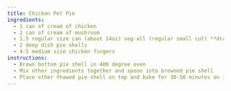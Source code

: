 ```yaml
---
title: Chicken Pot Pie
ingredients:
  - 1 can of cream of chicken
  - 1 can of cream of mushroom
  - 1.5 regular size can (about 14oz) veg-all (regular small cut) **drain before mixing with soups
  - 2 deep dish pie shells
  - 4-5 medium size chicken fingers
instructions:
  - Brown bottom pie shell in 400 degree oven
  - Mix other ingredients together and spoon into browned pie shell
  - Place other thawed pie shell on top and bake for 30-50 minutes on 375 degrees (may need to cover top with aluminum foil to prevent burning)
---
```


<Recipe/>
